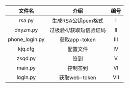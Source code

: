 
| 文件名 | 介绍 |编号|
|:------:|:------:|:------:|
| rsa.py | 生成RSA公钥pem格式 |Ⅰ|
| dxyzm.py | 过极验4/获取短信验证码 |Ⅱ|
| phone_login.py | 获取app-token |Ⅲ|
| kjq.cfg | 配置文件 |Ⅳ|
| zsqd.py | 签到 |Ⅴ|
| main.py | 控制签到 |Ⅵ|
| login.py | 获取web-token |Ⅶ|
